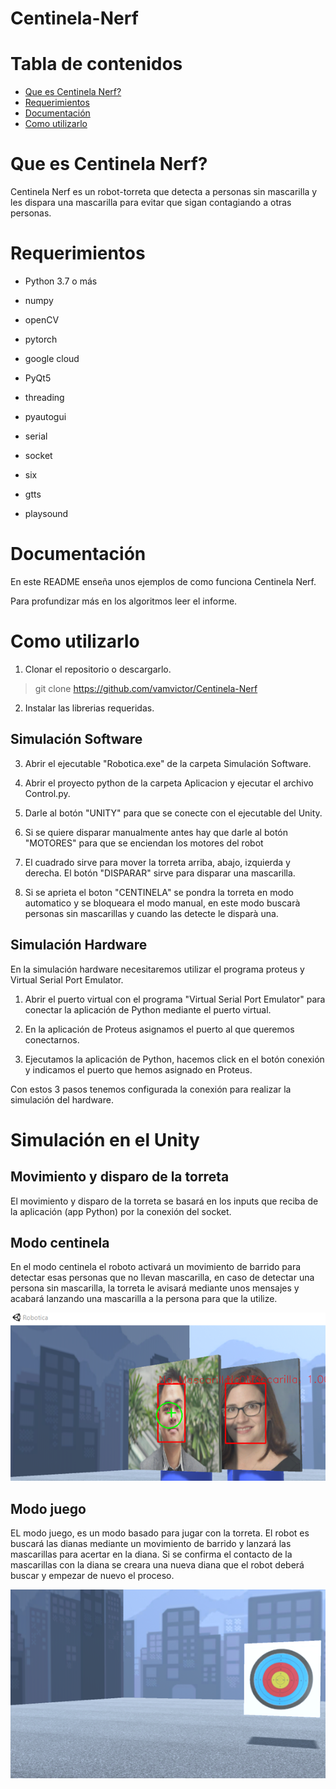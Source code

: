 # Centinela-Nerf

# Tabla de contenidos
   * [Que es Centinela Nerf?](#que-es-Centinela-Nerf)
   * [Requerimientos](#requerimientos)
   * [Documentación](#documentacion)
   * [Como utilizarlo](#como-utilizarlo)

# Que es Centinela Nerf?

Centinela Nerf es un robot-torreta que detecta a personas sin mascarilla y les dispara una mascarilla para evitar que sigan contagiando a otras personas.

# Requerimientos

- Python 3.7 o más

- numpy

- openCV

- pytorch

- google cloud

- PyQt5

- threading

- pyautogui

- serial

- socket

- six

- gtts

- playsound

# Documentación

En este README enseña unos ejemplos de como funciona Centinela Nerf.

Para profundizar más en los algoritmos leer el informe.

# Como utilizarlo

1. Clonar el repositorio o descargarlo.

> git clone https://github.com/vamvictor/Centinela-Nerf

2. Instalar las librerias requeridas.

## Simulación Software

3. Abrir el ejecutable "Robotica.exe" de la carpeta Simulación Software.

4. Abrir el proyecto python de la carpeta Aplicacion y ejecutar el archivo Control.py.

5. Darle al botón "UNITY" para que se conecte con el ejecutable del Unity.

6. Si se quiere disparar manualmente antes hay que darle al botón "MOTORES" para que se enciendan los motores del robot

7. El cuadrado sirve para mover la torreta arriba, abajo, izquierda y derecha. El botón "DISPARAR" sirve para disparar una mascarilla.

8. Si se aprieta el boton "CENTINELA" se pondra la torreta en modo automatico y se bloqueara el modo manual, en este modo buscarà personas sin mascarillas y cuando las detecte le disparà una.

## Simulación Hardware
En la simulación hardware necesitaremos utilizar el programa proteus y Virtual Serial Port Emulator.

1. Abrir el puerto virtual con el programa "Virtual Serial Port Emulator" para conectar la aplicación de Python mediante el puerto virtual.

2. En la aplicación de Proteus asignamos el puerto al que queremos conectarnos.

3. Ejecutamos la aplicación de Python, hacemos click en el botón conexión y indicamos el puerto que hemos asignado en Proteus. 

Con estos 3 pasos tenemos configurada la conexión para realizar la simulación del hardware.

# Simulación en el Unity

## Movimiento y disparo de la torreta
El movimiento y disparo de la torreta se basará en los inputs que reciba de la aplicación (app Python) por la conexión del socket. 

## Modo centinela
En el modo centinela el roboto activará un movimiento de barrido para detectar esas personas que no llevan mascarilla, en caso de detectar una persona sin mascarilla, la torreta le avisará mediante unos mensajes y acabará lanzando una mascarilla a la persona para que la utilize.

<img src='./Imagenes/No-mascarilla.png'>

## Modo juego
EL modo juego, es un modo basado para jugar con la torreta. El robot es buscará las dianas mediante un movimiento de barrido y lanzará las mascarillas para acertar en la diana. Si se confirma el contacto de la mascarillas con la diana se creara una nueva diana que el robot deberá buscar y empezar de nuevo el proceso.

<img src='./Imagenes/Diana.png'>